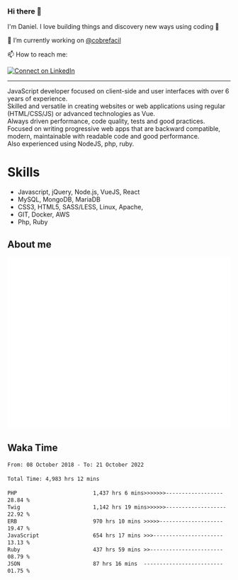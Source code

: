 ### Hi there 👋

I'm Daniel. I love building things and discovery new ways using coding :raised_hands: 

🔭 I’m currently working on [@cobrefacil](https://www.cobrefacil.com.br/)

📫 How to reach me:

[![Connect on LinkedIn](https://img.shields.io/badge/--linkedin?label=LinkedIn&logo=LinkedIn&style=social)](https://www.linkedin.com/in/daniel-cerverizzo/)

---

JavaScript developer focused on client-side and user interfaces with over 6 years of experience.  
Skilled and versatile in creating websites or web applications using regular (HTML/CSS/JS) or advanced technologies as Vue.  
Always driven performance, code quality, tests and good practices.  
 Focused on writing progressive web apps that are backward compatible, modern, maintainable with readable code and good performance.  
Also experienced using NodeJS, php, ruby. 


# Skills

 - Javascript, jQuery, Node.js, VueJS, React
 - MySQL, MongoDB, MariaDB    
 - CSS3, HTML5, SASS/LESS,  Linux, Apache,
 - GIT, Docker, AWS
 - Php, Ruby

## About me

![Metrics](/github-metrics.svg)

## Waka Time

<!--START_SECTION:waka-->

```text
From: 08 October 2018 - To: 21 October 2022

Total Time: 4,983 hrs 12 mins

PHP                        1,437 hrs 6 mins>>>>>>>------------------   28.84 %
Twig                       1,142 hrs 19 mins>>>>>>-------------------   22.92 %
ERB                        970 hrs 10 mins >>>>>--------------------   19.47 %
JavaScript                 654 hrs 17 mins >>>----------------------   13.13 %
Ruby                       437 hrs 59 mins >>-----------------------   08.79 %
JSON                       87 hrs 16 mins  -------------------------   01.75 %
```

<!--END_SECTION:waka-->

